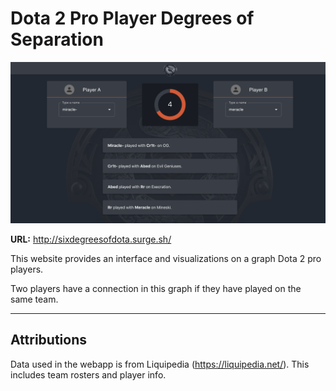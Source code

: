 # Dota 2 Pro Player Degrees of Separation

![Screenshot](https://github.com/BlueBlazin/dotados/blob/master/screenshot.png)

**URL:** http://sixdegreesofdota.surge.sh/

This website provides an interface and visualizations on a graph Dota 2 pro players.

Two players have a connection in this graph if they have played on the same team.

---

## Attributions

Data used in the webapp is from Liquipedia (https://liquipedia.net/). This includes team rosters and player info.
